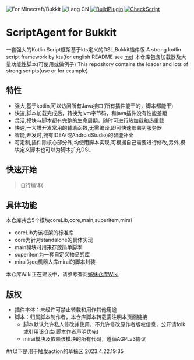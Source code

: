 ![For Minecraft/Bukkit](https://img.shields.io/badge/For-Minecraft/Bukkit-orange)
![Lang CN](https://img.shields.io/badge/Lang-ZH--CN-blue)
[![BuildPlugin](https://github.com/way-zer/ScriptAgent4BukkitExt/actions/workflows/buildPlugin.yml/badge.svg)](https://github.com/way-zer/ScriptAgent4BukkitExt/actions/workflows/buildPlugin.yml)
[![CheckScript](https://github.com/way-zer/ScriptAgent4BukkitExt/actions/workflows/checkScripts.yml/badge.svg)](https://github.com/way-zer/ScriptAgent4BukkitExt/actions/workflows/checkScripts.yml)

# ScriptAgent for Bukkit

一套强大的Kotlin Script框架基于kts定义的DSL,Bukkit插件版
A strong kotlin script framework by kts(for english README see [me](./README_en.md))
本仓库包含加载器及大量功能性脚本(可使用或做例子)
This repository contains the loader and lots of strong scripts(use or for example)

## 特性
- 强大,基于kotlin,可以访问所有Java接口(所有插件能干的，脚本都能干)
- 快速,脚本加载完成后，转换为jvm字节码，和java插件没有性能差距
- 灵活,模块与脚本都有完整的生命周期，随时可进行热加载和热重载
- 快速,一大堆开发常用的辅助函数,无需编译,即可快速部署到服务器
- 智能,开发时,拥有IDEA(或AndroidStudio)的智能补全
- 可定制,插件除核心部分外,均使用脚本实现,可根据自己需要进行修改,另外,模块定义脚本也可以为脚本扩充DSL

## 快速开始

> 自行编译(

## 具体功能

本仓库共含5个模块coreLib,core,main,superitem,mirai

* coreLib为该框架的标准库
* core为针对standalone的具体实现
* main模块可用来存放简单脚本
* superitem为一套自定义物品的库
* mirai为qq机器人库mirai的脚本封装

本仓库Wiki正在建设中，请参考查阅[姊妹仓库Wiki](https://github.com/way-zer/ScriptAgent4MindustryExt/wiki)

## 版权

- 插件本体：未经许可禁止转载和用作其他用途
- 脚本：归属脚本制作者，本仓库脚本转载需注明本页面链接
    - 脚本默认允许私人修改并使用，不允许修改原作者版权信息，公开请folk或引用该仓库(脚本作者声明优先)
    - mirai模块及依赖该模块的所有代码，遵循AGPLv3协议

##以下是用于触发action的草稿区
2023.4.22.19:35

